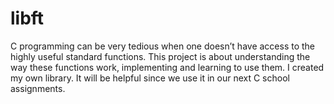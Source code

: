 # libft
C programming can be very tedious when one doesn’t have access to the highly useful standard functions. This project is about understanding the way these functions work, implementing and learning to use them. I created my own library. It will be helpful since we use it in our next C school assignments.
